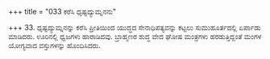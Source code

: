 +++
title = "033 ಕರೆಸಿ ಧೃಷ್ಟದ್ಯುಮ್ನನನು"

+++
33. ಧೃಷ್ಟದ್ಯುಮ್ನನನ್ನು ಕರೆಸಿ ಪ್ರೀತಿಯಿಂದ ಯುದ್ಧದ ಸೇನಾಧಿಪತ್ಯವನ್ನು ಕಟ್ಟಲು ಸುಮುಹೂರ್ತದಲ್ಲಿ ಏರ್ಪಾಡು ಮಾಡಿದರು. ಊರಿನಲ್ಲಿ ಧ್ವಜಗಳು ಹಾರಾಡಿದವು. ಬ್ರಾಹ್ಮಣರ ಶುದ್ಧ ವೇದ ಘೋಷ ಮಂತ್ರಗಳು ಹರಡುತ್ತಿದ್ದಂತೆ ಮಂಗಳ ಯೋಗ್ಯವಾದ ವಸ್ತುಗಳನ್ನು ಹೊಂದಿಸಿದರು.